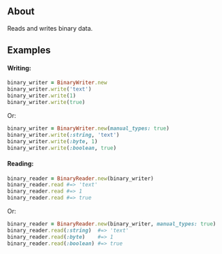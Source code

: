 ## About
Reads and writes binary data.

## Examples
#### Writing:
```Ruby
binary_writer = BinaryWriter.new
binary_writer.write('text')
binary_writer.write(1)
binary_writer.write(true)
```
Or:
```Ruby
binary_writer = BinaryWriter.new(manual_types: true)
binary_writer.write(:string, 'text')
binary_writer.write(:byte, 1)
binary_writer.write(:boolean, true)
```

#### Reading:
```Ruby
binary_reader = BinaryReader.new(binary_writer)
binary_reader.read #=> 'text'
binary_reader.read #=> 1
binary_reader.read #=> true
```
Or:
```Ruby
binary_reader = BinaryReader.new(binary_writer, manual_types: true)
binary_reader.read(:string)  #=> 'text'
binary_reader.read(:byte)    #=> 1
binary_reader.read(:boolean) #=> true
```
